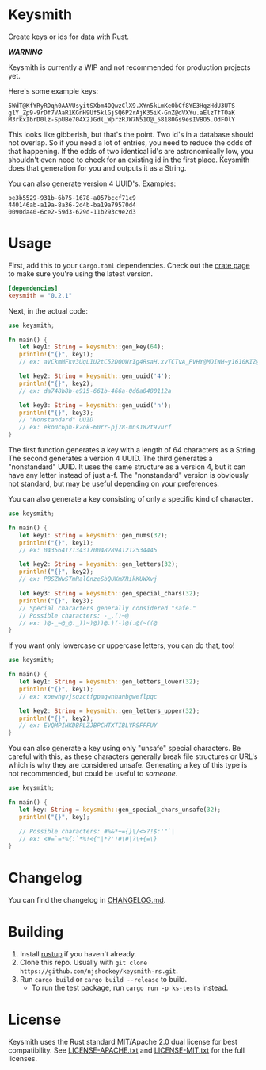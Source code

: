 # Keysmith

Create keys or ids for data with Rust.

***WARNING***

Keysmith is currently a WIP and not recommended for production projects yet.

Here's some example keys:

```
5WdT@KfYRyRDqh0AAVUsyitSXbm4OQwzClX9.XYn5kLmKeObCf8YE3HqzHdU3UTS
g1Y_Zp9-9rDf7VAaR1KGnH9Uf5klGjSQ6P2rAjK35iK-GnZ@dVXYu.aElzTfTOaK
M3rkxIbrD0lz-SpUBe704X2)Gd(_WprzRJW7N51O@_58180Gs9esIVBO5.OdFOlY
```

This looks like gibberish, but that's the point. Two id's in a database should not overlap. 
So if you need a lot of entries, you need to reduce the odds of that happening. 
If the odds of two identical id's are astronomically low, you shouldn't even need to check for an existing id in the first place.
Keysmith does that generation for you and outputs it as a String.

You can also generate version 4 UUID's. Examples:
```
be3b5529-931b-6b75-1678-a057bccf71c9
440146ab-a19a-8a36-2d4b-ba19a79570d4
0090da40-6ce2-59d3-629d-11b293c9e2d3
```

# Usage

First, add this to your `Cargo.toml` dependencies. Check out the [crate page](https://crates.io/crates/keysmith) to make sure you're using the latest version.

```toml
[dependencies]
keysmith = "0.2.1"
```
Next, in the actual code:

```rs
use keysmith;

fn main() {
   let key1: String = keysmith::gen_key(64);
   println!("{}", key1);
   // ex: aVCkmMFkv3UqLIU2tC52DQOWrIg4RsaH.xvTCTvA_PVHY@MOIWH~y1610KIZ@qM@

   let key2: String = keysmith::gen_uuid('4');
   println!("{}", key2);
   // ex: da748b8b-e915-661b-466a-0d6a0480112a

   let key3: String = keysmith::gen_uuid('n');
   println!("{}", key3);
   // "Nonstandard" UUID
   // ex: eko0c6ph-k2ok-60rr-pj78-mns182t9vurf
}
```
The first function generates a key with a length of 64 characters as a String. The second generates a version 4 UUID. 
The third generates a "nonstandard" UUID. It uses the same structure as a version 4, but it can have any letter instead of just a-f.
The "nonstandard" version is obviously not standard, but may be useful depending on your preferences.

You can also generate a key consisting of only a specific kind of character.

```rs
use keysmith;

fn main() {
   let key1: String = keysmith::gen_nums(32);
   println!("{}", key1);
   // ex: 04356417134317004828941212534445

   let key2: String = keysmith::gen_letters(32);
   println!("{}", key2);
   // ex: PBSZWwSTmRalGnzeSbQUKmXRikKUWXvj

   let key3: String = keysmith::gen_special_chars(32);
   println!("{}", key3);
   // Special characters generally considered "safe."
   // Possible characters: -_.()~@
   // ex: )@-_~@_@._))~)@))@.)(-)@(.@(~((@
}
```

If you want only lowercase or uppercase letters, you can do that, too!

```rs
use keysmith;

fn main() {
   let key1: String = keysmith::gen_letters_lower(32);
   println!("{}", key1);
   // ex: xoewhgvjsqzctfgpaqwnhanbgweflpqc

   let key2: String = keysmith::gen_letters_upper(32);
   println!("{}", key2);
   // ex: EVQMPIHKDBPLZJBPCHTXTIBLYRSFFFUY
}
```

You can also generate a key using only "unsafe" special characters. Be careful with this, as these characters generally break file structures or URL's which is why they are considered unsafe.
Generating a key of this type is not recommended, but could be useful to *someone*.

```rs
use keysmith;

fn main() {
   let key: String = keysmith::gen_special_chars_unsafe(32);
   println!("{}", key);

   // Possible characters: #%&*+={}\/<>?!$:'"`|
   // ex: <#=`=*%{:`*%!<{"|*?'!#\#|?\+{=\}
}
```

# Changelog

You can find the changelog in [CHANGELOG.md](CHANGELOG.md).

# Building
1. Install [rustup](https://www.rust-lang.org/tools/install) if you haven't already.
2. Clone this repo. Usually with `git clone https://github.com/njshockey/keysmith-rs.git`.
3. Run `cargo build` or `cargo build --release` to build.
   - To run the test package, run `cargo run -p ks-tests` instead.

# License
Keysmith uses the Rust standard MIT/Apache 2.0 dual license for best compatibility. See [LICENSE-APACHE.txt](LICENSE-APACHE.txt) and [LICENSE-MIT.txt](LICENSE-MIT.txt) for the full licenses.